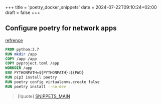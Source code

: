 +++
title = 'poetry_docker_snippets'
date = 2024-07-22T09:10:24+02:00
draft = false
+++

## Configure poetry for network apps 

[refrence](https://medium.com/@harpalsahota/dockerizing-python-poetry-applications-1aa3acb76287)
```dockerfile
FROM python:3.7
RUN mkdir /app 
COPY /app /app
COPY pyproject.toml /app 
WORKDIR /app
ENV PYTHONPATH=${PYTHONPATH}:${PWD} 
RUN pip3 install poetry
RUN poetry config virtualenvs.create false
RUN poetry install --no-dev

```





>[!quote] [SNIPPETS_MAIN](/SNIPPETS_MAIN.md)
